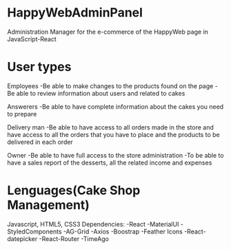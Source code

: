 # HappyWebAdminPanel

Administration Manager for the e-commerce of the HappyWeb page in JavaScript-React

# User types

Employees
  -Be able to make changes to the products found on the page
  -Be able to review information about users and related to cakes

 Answerers
  -Be able to have complete information about the cakes you need to prepare

 Delivery man
  -Be able to have access to all orders made in the store and have access
  to all the orders that you have to place and the products to be delivered in each order

 Owner
  -Be able to have full access to the store administration
  -To be able to have a sales report of the desserts, all the related income and expenses

 # Lenguages(Cake Shop Management)
  Javascript, HTML5, CSS3
  Dependencies:
    -React
      -MaterialUI
      -StyledComponents
      -AG-Grid
      -Axios
      -Boostrap
      -Feather Icons
      -React-datepicker
      -React-Router
      -TimeAgo
   